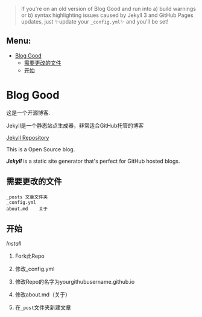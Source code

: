 > If you're on an old version of Blog Good and run into a) build warnings or b) syntax highlighting issues caused by Jekyll 3 and GitHub Pages updates, just ✨update your `_config.yml`✨ and you'll be set!
## Menu:
- [Blog Good](https://github.com/BlogGood/BlogGood-Jekyll/tree/master)
  - [需要更改的文件](https://github.com/BlogGood/BlogGood-Jekyll#需要更改的文件)
  - [开始](https://github.com/BlogGood/BlogGood-Jekyll/#开始)
# Blog Good
这是一个开源博客.


Jekyll是一个静态站点生成器，非常适合GitHub托管的博客

[Jekyll Repository](https://github.com/jekyll/jekyll)

This is a Open Source blog.

_**Jekyll**_ is a static site generator that's perfect for GitHub hosted blogs.
## 需要更改的文件
```
_posts 文章文件夹
_config.yml
about.md    关于
```
## 开始
_Install_

1. Fork此Repo

2. 修改_config.yml

3. 修改Repo的名字为yourgithubusername.github.io

4. 修改about.md（关于）

5. 在`_post`文件夹新建文章

